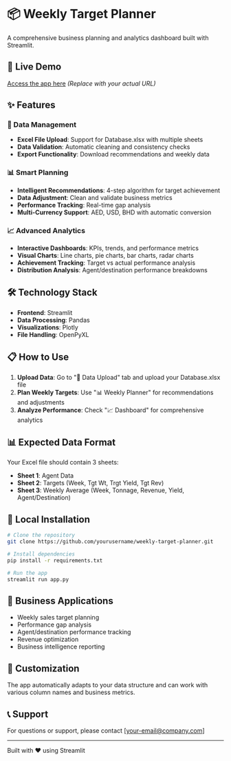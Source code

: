 # 📦 Weekly Target Planner

A comprehensive business planning and analytics dashboard built with Streamlit.

## 🚀 Live Demo
[Access the app here](https://your-app-name.streamlit.app) *(Replace with your actual URL)*

## ✨ Features

### 📁 Data Management
- **Excel File Upload**: Support for Database.xlsx with multiple sheets
- **Data Validation**: Automatic cleaning and consistency checks
- **Export Functionality**: Download recommendations and weekly data

### 📊 Smart Planning
- **Intelligent Recommendations**: 4-step algorithm for target achievement
- **Data Adjustment**: Clean and validate business metrics
- **Performance Tracking**: Real-time gap analysis
- **Multi-Currency Support**: AED, USD, BHD with automatic conversion

### 📈 Advanced Analytics
- **Interactive Dashboards**: KPIs, trends, and performance metrics
- **Visual Charts**: Line charts, pie charts, bar charts, radar charts
- **Achievement Tracking**: Target vs actual performance analysis
- **Distribution Analysis**: Agent/destination performance breakdowns

## 🛠️ Technology Stack
- **Frontend**: Streamlit
- **Data Processing**: Pandas
- **Visualizations**: Plotly
- **File Handling**: OpenPyXL

## 📋 How to Use

1. **Upload Data**: Go to "📁 Data Upload" tab and upload your Database.xlsx file
2. **Plan Weekly Targets**: Use "📊 Weekly Planner" for recommendations and adjustments
3. **Analyze Performance**: Check "📈 Dashboard" for comprehensive analytics

## 📊 Expected Data Format

Your Excel file should contain 3 sheets:
- **Sheet 1**: Agent Data
- **Sheet 2**: Targets (Week, Tgt Wt, Trgt Yield, Tgt Rev)
- **Sheet 3**: Weekly Average (Week, Tonnage, Revenue, Yield, Agent/Destination)

## 🚀 Local Installation

```bash
# Clone the repository
git clone https://github.com/yourusername/weekly-target-planner.git

# Install dependencies
pip install -r requirements.txt

# Run the app
streamlit run app.py
```

## 💼 Business Applications
- Weekly sales target planning
- Performance gap analysis
- Agent/destination performance tracking
- Revenue optimization
- Business intelligence reporting

## 🔧 Customization
The app automatically adapts to your data structure and can work with various column names and business metrics.

## 📞 Support
For questions or support, please contact [your-email@company.com]

---
Built with ❤️ using Streamlit

